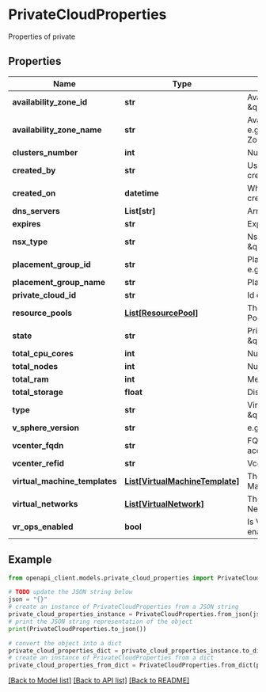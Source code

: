 # PrivateCloudProperties

Properties of private

## Properties

Name | Type | Description | Notes
------------ | ------------- | ------------- | -------------
**availability_zone_id** | **str** | Availability Zone id, e.g. \&quot;az1\&quot; | [optional] 
**availability_zone_name** | **str** | Availability Zone name, e.g. \&quot;Availability Zone 1\&quot; | [optional] 
**clusters_number** | **int** | Number of clusters | [optional] 
**created_by** | **str** | User&#39;s emails who created cloud | [optional] 
**created_on** | **datetime** | When private cloud was created | [optional] 
**dns_servers** | **List[str]** | Array of DNS servers | [optional] 
**expires** | **str** | Expiration date of PC | [optional] 
**nsx_type** | **str** | Nsx Type, e.g. \&quot;Advanced\&quot; | [optional] 
**placement_group_id** | **str** | Placement Group id, e.g. \&quot;n1\&quot; | [optional] 
**placement_group_name** | **str** | Placement Group name | [optional] 
**private_cloud_id** | **str** | Id of a private cloud | [optional] 
**resource_pools** | [**List[ResourcePool]**](ResourcePool.md) | The list of Resource Pools | [optional] 
**state** | **str** | Private Cloud state, e.g. \&quot;operational\&quot; | [optional] 
**total_cpu_cores** | **int** | Number of cores | [optional] 
**total_nodes** | **int** | Number of nodes | [optional] 
**total_ram** | **int** | Memory size | [optional] 
**total_storage** | **float** | Disk space in TB | [optional] 
**type** | **str** | Virtualization type e.g. \&quot;vSphere\&quot; | [optional] 
**v_sphere_version** | **str** | e.g. \&quot;6.5u2\&quot; | [optional] 
**vcenter_fqdn** | **str** | FQDN for vcenter access | [optional] 
**vcenter_refid** | **str** | Vcenter ip address | [optional] 
**virtual_machine_templates** | [**List[VirtualMachineTemplate]**](VirtualMachineTemplate.md) | The list of Virtual Machine Templates | [optional] 
**virtual_networks** | [**List[VirtualNetwork]**](VirtualNetwork.md) | The list of Virtual Networks | [optional] 
**vr_ops_enabled** | **bool** | Is Vrops enabled/disabled | [optional] 

## Example

```python
from openapi_client.models.private_cloud_properties import PrivateCloudProperties

# TODO update the JSON string below
json = "{}"
# create an instance of PrivateCloudProperties from a JSON string
private_cloud_properties_instance = PrivateCloudProperties.from_json(json)
# print the JSON string representation of the object
print(PrivateCloudProperties.to_json())

# convert the object into a dict
private_cloud_properties_dict = private_cloud_properties_instance.to_dict()
# create an instance of PrivateCloudProperties from a dict
private_cloud_properties_from_dict = PrivateCloudProperties.from_dict(private_cloud_properties_dict)
```
[[Back to Model list]](../README.md#documentation-for-models) [[Back to API list]](../README.md#documentation-for-api-endpoints) [[Back to README]](../README.md)


